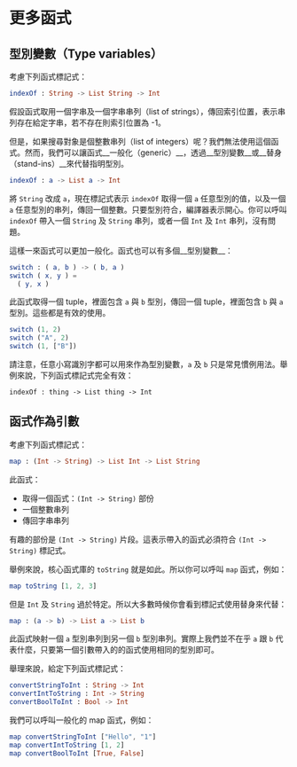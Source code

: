 # 更多函式

## 型別變數（Type variables）

考慮下列函式標記式：

```elm
indexOf : String -> List String -> Int
```

假設函式取用一個字串及一個字串串列（list of strings），傳回索引位置，表示串列存在給定字串，若不存在則索引位置為 -1。

但是，如果搜尋對象是個整數串列（list of integers）呢？我們無法使用這個函式。然而，我們可以讓函式__一般化（generic）__，透過__型別變數__或__替身（stand-ins）__來代替指明型別。

```elm
indexOf : a -> List a -> Int
```

將 `String` 改成 `a`，現在標記式表示 `indexOf` 取得一個 `a` 任意型別的值，以及一個 `a` 任意型別的串列，傳回一個整數。只要型別符合，編譯器表示開心。你可以呼叫 `indexOf` 帶入一個 `String` 及 `String` 串列，或者一個 `Int` 及 `Int` 串列，沒有問題。

這樣一來函式可以更加一般化。函式也可以有多個__型別變數__：

```elm
switch : ( a, b ) -> ( b, a )
switch ( x, y ) =
  ( y, x )
```

此函式取得一個 tuple，裡面包含 `a` 與 `b` 型別，傳回一個 tuple，裡面包含 `b` 與 `a` 型別。這些都是有效的使用。

```elm
switch (1, 2)
switch ("A", 2)
switch (1, ["B"])
```

請注意，任意小寫識別字都可以用來作為型別變數，`a` 及 `b` 只是常見慣例用法。舉例來說，下列函式標記式完全有效：

```
indexOf : thing -> List thing -> Int
```

## 函式作為引數

考慮下列函式標記式：

```elm
map : (Int -> String) -> List Int -> List String
```

此函式：

- 取得一個函式：`(Int -> String)` 部份
- 一個整數串列
- 傳回字串串列

有趣的部份是 `(Int -> String)` 片段。這表示帶入的函式必須符合 `(Int -> String)` 標記式。

舉例來說，核心函式庫的 `toString` 就是如此。所以你可以呼叫 `map` 函式，例如：

```elm
map toString [1, 2, 3]
```

但是 `Int` 及 `String` 過於特定。所以大多數時候你會看到標記式使用替身來代替：

```elm
map : (a -> b) -> List a -> List b
```

此函式映射一個 `a` 型別串列到另一個 `b` 型別串列。實際上我們並不在乎 `a` 跟 `b` 代表什麼，只要第一個引數帶入的的函式使用相同的型別即可。

舉理來說，給定下列函式標記式：

```elm
convertStringToInt : String -> Int
convertIntToString : Int -> String
convertBoolToInt : Bool -> Int
```

我們可以呼叫一般化的 map 函式，例如：

```elm
map convertStringToInt ["Hello", "1"]
map convertIntToString [1, 2]
map convertBoolToInt [True, False]
```
